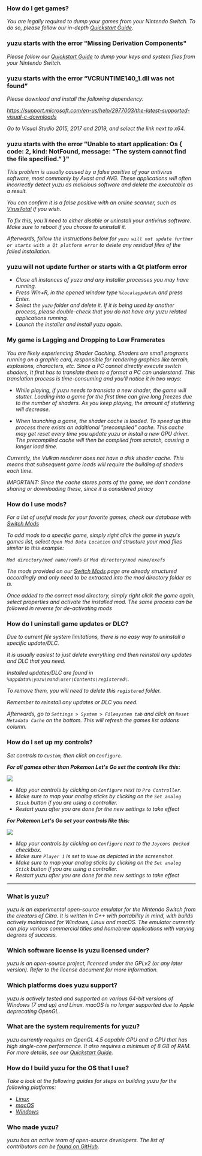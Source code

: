### **How do I get games?**
_You are legally required to dump your games from your Nintendo Switch. To do so, please follow our in-depth [Quickstart Guide](https://yuzu-emu.org/help/quickstart/)._

### **yuzu starts with the error "Missing Derivation Components"**
_Please follow our [Quickstart Guide](https://yuzu-emu.org/help/quickstart/) to dump your keys and system files from your Nintendo Switch._

### **yuzu starts with the error “VCRUNTIME140_1.dll was not found”**
_Please download and install the following dependency:_

_https://support.microsoft.com/en-us/help/2977003/the-latest-supported-visual-c-downloads_

_Go to Visual Studio 2015, 2017 and 2019, and select the link next to x64._

### **yuzu starts with the error "Unable to start application: Os { code: 2, kind: NotFound, message: “The system cannot find the file specified.” }"**

_This problem is usually caused by a false positive of your antivirus software, most commonly by Avast and AVG. These applications will often incorrectly detect yuzu as malicious software and delete the executable as a result._

_You can confirm it is a false positive with an online scanner, such as [VirusTotal](https://www.virustotal.com) if you wish._

_To fix this, you'll need to either disable or uninstall your antivirus software. Make sure to reboot if you choose to uninstall it._

_Afterwards, follow the instructions below for `yuzu will not update further or starts with a Qt platform error` to delete any residual files of the failed installation._

### **yuzu will not update further or starts with a Qt platform error**
* _Close all instances of yuzu and any installer processes you may have running._
* _Press Win+R, in the opened window type `%localappdata%` and press Enter._
* _Select the `yuzu` folder and delete it. If it is being used by another process, please double-check that you do not have any yuzu related applications running._
* _Launch the installer and install yuzu again._

### **My game is Lagging and Dropping to Low Framerates**

_You are likely experiencing Shader Caching. Shaders are small programs running on a graphic card, responsible for rendering graphics like terrain, explosions, characters, etc. Since a PC cannot directly execute switch shaders, It first has to translate them to a format a PC can understand. This translation process is time-consuming and you'll notice it in two ways:_

* _While playing, if yuzu needs to translate a new shader, the game will stutter. Loading into a game for the first time can give long freezes due to the number of shaders. As you keep playing, the amount of stuttering will decrease._

* _When launching a game, the shader cache is loaded. To speed up this process there exists an additional "precompiled" cache. This cache may get reset every time you update yuzu or install a new GPU driver. The precompiled cache will then be compiled from scratch, causing a longer load time._

_Currently, the Vulkan renderer does not have a disk shader cache. This means that subsequent game loads will require the building of shaders each time._

_IMPORTANT: Since the cache stores parts of the game, we don't condone sharing or downloading these, since it is considered piracy_

### **How do I use mods?**
_For a list of useful mods for your favorite games, check our database with [Switch Mods](https://yuzu-emu.org/wiki/switch-mods/)_

_To add mods to a specific game, simply right click the game in yuzu's games list, select `Open Mod Data Location` and structure your mod files similar to this example:_

_`Mod directory/mod name/romfs`_
_or_
_`Mod directory/mod name/exefs`_

_The mods provided on our [Switch Mods](https://yuzu-emu.org/wiki/switch-mods/) page are already structured accordingly and only need to be extracted into the mod directory folder as is._

_Once added to the correct mod directory, simply right click the game again, select properties and activate the installed mod. The same process can be followed in reverse for de-activating mods_

### **How do I uninstall game updates or DLC?**
_Due to current file system limitations, there is no easy way to uninstall a specific update/DLC._

_It is usually easiest to just delete everything and then reinstall any updates and DLC that you need._

_Installed updates/DLC are found in `%appdata%\yuzu\nand\user\Contents\registered\`._

_To remove them, you will need to delete this `registered` folder._

_Remember to reinstall any updates or DLC you need._

_Afterwards, go to `Settings > System > Filesystem tab` and click on `Reset Metadata Cache` on the bottom. This will refresh the games list addons column._

### **How do I set up my controls?**
_Set controls to `Custom`, then click on `Configure`._

_**For all games other than Pokemon Let's Go set the controls like this:**_

![](https://cdn.discordapp.com/attachments/400106910231035904/690188034087714847/pro.png)

* _Map your controls by clicking on `Configure` next to `Pro Controller`._
* _Make sure to map your analog sticks by clicking on the `Set analog Stick` button if you are using a controller._
* _Restart yuzu after you are done for the new settings to take effect_

_**For Pokemon Let's Go set your controls like this:**_

![](https://cdn.discordapp.com/attachments/400106910231035904/689931041720238097/PLG.png)

* _Map your controls by clicking on `Configure` next to the `Joycons Docked` checkbox._
* _Make sure `Player 1` is set to `None` as depicted in the screenshot._
* _Make sure to map your analog sticks by clicking on the `Set analog Stick` button if you are using a controller._
* _Restart yuzu after you are done for the new settings to take effect_

---

### **What is yuzu?**
_yuzu is an experimental open-source emulator for the Nintendo Switch from the creators of Citra._
_It is written in C++ with portability in mind, with builds actively maintained for Windows, Linux and macOS. The emulator currently can play various commercial titles and homebrew applications with varying degrees of success._

### **Which software license is yuzu licensed under?**
_yuzu is an open-source project, licensed under the GPLv2 (or any later version). Refer to the license document for more information._

### **Which platforms does yuzu support?**
_yuzu is actively tested and supported on various 64-bit versions of Windows (7 and up) and Linux. macOS is no longer supported due to Apple deprecating OpenGL._

### **What are the system requirements for yuzu?**
_yuzu currently requires an OpenGL 4.5 capable GPU and a CPU that has high single-core performance. It also requires a minimum of 8 GB of RAM. For more details, see our [Quickstart Guide](https://yuzu-emu.org/help/quickstart/#hardware)._

### **How do I build yuzu for the OS that I use?**
_Take a look at the following guides for steps on building yuzu for the following platforms:_
  - _[Linux](https://github.com/yuzu-emu/yuzu/wiki/Building-for-Linux)_
  - _[macOS](https://github.com/yuzu-emu/yuzu/wiki/Building-for-macOS)_
  - _[Windows](https://github.com/yuzu-emu/yuzu/wiki/Building-for-Windows)_

### **Who made yuzu?**
_yuzu has an active team of open-source developers. The list of contributors can be [found on GitHub](https://github.com/yuzu-emu/yuzu/graphs/contributors)._